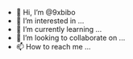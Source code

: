 - 👋 Hi, I’m @9xbibo
- 👀 I’m interested in ...
- 🌱 I’m currently learning ...
- 💞️ I’m looking to collaborate on ...
- 📫 How to reach me ...

<!---
9xbibo/9xbibo is a ✨ special ✨ repository because its `README.md` (this file) appears on your GitHub profile.
You can click the Preview link to take a look at your changes.
--->

